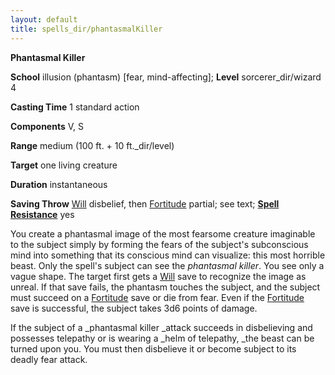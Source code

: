 ```yaml
---
layout: default
title: spells_dir/phantasmalKiller
---
```

 **Phantasmal Killer**

**School** illusion (phantasm) [fear, mind-affecting]; **Level** sorcerer_dir/wizard 4

**Casting Time** 1 standard action

**Components** V, S

**Range** medium (100 ft. + 10 ft._dir/level)

**Target** one living creature

**Duration** instantaneous

**Saving Throw** [Will](../combat#_will) disbelief, then [Fortitude](../combat#_fortitude) partial; see text; **[Spell Resistance](../glossary#_spell-resistance)** yes

You create a phantasmal image of the most fearsome creature imaginable to the subject simply by forming the fears of the subject's subconscious mind into something that its conscious mind can visualize: this most horrible beast. Only the spell's subject can see the _phantasmal killer_. You see only a vague shape. The target first gets a [Will](../combat#_will) save to recognize the image as unreal. If that save fails, the phantasm touches the subject, and the subject must succeed on a [Fortitude](../combat#_fortitude) save or die from fear. Even if the [Fortitude](../combat#_fortitude) save is successful, the subject takes 3d6 points of damage.

If the subject of a _phantasmal killer _attack succeeds in disbelieving and possesses telepathy or is wearing a _helm of telepathy, _the beast can be turned upon you. You must then disbelieve it or become subject to its deadly fear attack.

